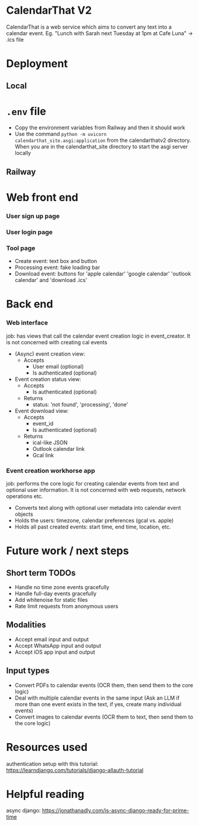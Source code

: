 # CalendarThat V2
CalendarThat is a web service which aims to convert any text into a calendar event. Eg. "Lunch with Sarah next Tuesday at 1pm at Cafe Luna" -> .ics file

# Deployment
## Local

# `.env` file
- Copy the environment variables from Railway and then it should work
- Use the command `python -m uvicorn calendarthat_site.asgi:application` from the calendarthatv2 directory. When you are in the calendarthat_site directory to start the asgi server locally

## Railway

# Web front end
### User sign up page
### User login page
### Tool page
- Create event: text box and button
- Processing event: fake loading bar
- Download event: buttons for 'apple calendar' 'google calendar' 'outlook calendar' and 'download .ics'

# Back end
### Web interface 
job: has views that call the calendar event creation logic in event_creator. It is not concerned with creating cal events

- (Async) event creation view: 
    - Accepts
        - User email (optional)
        - Is authenticated (optional)
- Event creation status view: 
    - Accepts
        - Is authenticated (optional)
    - Returns
        - status: 'not found', 'processing', 'done'
- Event download view: 
    - Accepts
        - event_id
        - Is authenticated (optional)
    - Returns
        - ical-like JSON
        - Outlook calendar link
        - Gcal link

### Event creation workhorse app 
job: performs the core logic for creating calendar events from text and optional user information. It is not concerned with web requests, network operations etc.
- Converts text along with optional user metadata into calendar event objects
- Holds the users: timezone, calendar preferences (gcal vs. apple)
- Holds all past created events: start time, end time, location, etc.

# Future work / next steps
## Short term TODOs
- Handle no time zone events gracefully
- Handle full-day events gracefully
- Add whitenoise for static files
- Rate limit requests from anonymous users

## Modalities
- Accept email input and output
- Accept WhatsApp input and output
- Accept iOS app input and output

## Input types
- Convert PDFs to calendar events (OCR them, then send them to the core logic)
- Deal with multiple calendar events in the same input (Ask an LLM if more than one event exists in the text, if yes, create many individual events)
- Convert images to calendar events (OCR them to text, then send them to the core logic)

# Resources used
authentication setup with this tutorial: https://learndjango.com/tutorials/django-allauth-tutorial

# Helpful reading
async django: https://jonathanadly.com/is-async-django-ready-for-prime-time
